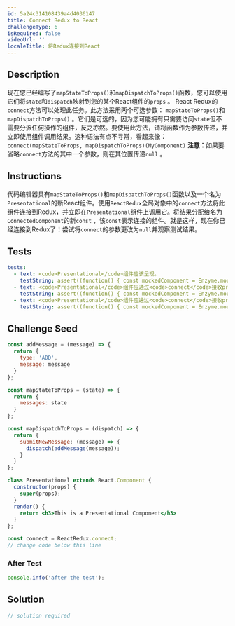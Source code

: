 ```yaml
---
id: 5a24c314108439a4d4036147
title: Connect Redux to React
challengeType: 6
isRequired: false
videoUrl: ''
localeTitle: 将Redux连接到React
---
```


## Description
<section id="description">现在您已经编写了<code>mapStateToProps()</code>和<code>mapDispatchToProps()</code>函数，您可以使用它们将<code>state</code>和<code>dispatch</code>映射到您的某个React组件的<code>props</code> 。 React Redux的<code>connect</code>方法可以处理此任务。此方法采用两个可选参数： <code>mapStateToProps()</code>和<code>mapDispatchToProps()</code> 。它们是可选的，因为您可能拥有只需要访问<code>state</code>但不需要分派任何操作的组件，反之亦然。要使用此方法，请将函数作为参数传递，并立即使用组件调用结果。这种语法有点不寻常，看起来像： <code>connect(mapStateToProps, mapDispatchToProps)(MyComponent)</code> <strong>注意：</strong>如果要省略<code>connect</code>方法的其中一个参数，则在其位置传递<code>null</code> 。 </section>

## Instructions
<section id="instructions">代码编辑器具有<code>mapStateToProps()</code>和<code>mapDispatchToProps()</code>函数以及一个名为<code>Presentational</code>的新React组件。使用<code>ReactRedux</code>全局对象中的<code>connect</code>方法将此组件连接到Redux，并立即在<code>Presentational</code>组件上调用它。将结果分配给名为<code>ConnectedComponent</code>的新<code>const</code> ，该<code>const</code>表示连接的组件。就是这样，现在你已经连接到Redux了！尝试将<code>connect</code>的参数更改为<code>null</code>并观察测试结果。 </section>

## Tests
<section id='tests'>

```yml
tests:
  - text: <code>Presentational</code>组件应该呈现。
    testString: assert((function() { const mockedComponent = Enzyme.mount(React.createElement(AppWrapper)); return mockedComponent.find('Presentational').length === 1; })(), 'The <code>Presentational</code> component should render.');
  - text: <code>Presentational</code>组件应通过<code>connect</code>接收prop <code>messages</code> 。
    testString: assert((function() { const mockedComponent = Enzyme.mount(React.createElement(AppWrapper)); const props = mockedComponent.find('Presentational').props(); return props.messages === '__INITIAL__STATE__'; })(), 'The <code>Presentational</code> component should receive a prop <code>messages</code> via <code>connect</code>.');
  - text: <code>Presentational</code>组件应通过<code>connect</code>接收prop <code>submitNewMessage</code> 。
    testString: assert((function() { const mockedComponent = Enzyme.mount(React.createElement(AppWrapper)); const props = mockedComponent.find('Presentational').props(); return typeof props.submitNewMessage === 'function'; })(), 'The <code>Presentational</code> component should receive a prop <code>submitNewMessage</code> via <code>connect</code>.');

```

</section>

## Challenge Seed
<section id='challengeSeed'>

<div id='jsx-seed'>

```jsx
const addMessage = (message) => {
  return {
    type: 'ADD',
    message: message
  }
};

const mapStateToProps = (state) => {
  return {
    messages: state
  }
};

const mapDispatchToProps = (dispatch) => {
  return {
    submitNewMessage: (message) => {
      dispatch(addMessage(message));
    }
  }
};

class Presentational extends React.Component {
  constructor(props) {
    super(props);
  }
  render() {
    return <h3>This is a Presentational Component</h3>
  }
};

const connect = ReactRedux.connect;
// change code below this line

```

</div>


### After Test
<div id='jsx-teardown'>

```js
console.info('after the test');
```

</div>

</section>

## Solution
<section id='solution'>

```js
// solution required
```
</section>
